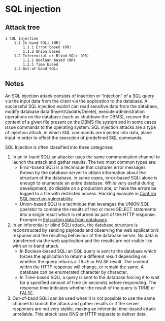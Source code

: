# SQL injection

## Attack tree

```text
1 SQL injection
    1.1 In-band SQLi (OR)
        1.1.1 Error based (OR)
        1.1.2 Union based
    1.2 Inferential or Blind SQLi (OR)
        1.2.1 Boolean based (OR)
        1.2.1 Time based
    1.3 Out-of-band SQLi
```

## Notes

An SQL injection attack consists of insertion or “injection” of a SQL query via the input data from the client via the 
application to the database. A successful SQL injection exploit can read sensitive data from the database, modify 
database data (Insert/Update/Delete), execute administration operations on the database (such as shutdown the DBMS), 
recover the content of a given file present on the DBMS file system and in some cases issue commands to the operating 
system. SQL injection attacks are a type of injection attack, in which SQL commands are injected into data, plane input 
in order to effect the execution of predefined SQL commands. 

SQL Injection is often classified into three categories:

1. In an in-band SQLi an attacker uses the same communication channel to launch the attack and gather results. The two most common types are:
   * Error-based SQLi is a technique that captures error messages thrown by the database server to obtain information about the structure of the database. In some cases, error-based SQLi alone is enough to enumerate an entire database. While very useful during development, do disable on a production site, or have the errors be logged to a file with restricted access. Hacking example in [Confirm SQL injection vulnerability](Confirm-injection-vuln.md)
   * Union-based SQLi is a technique that leverages the UNION SQL operator to combine the results of two or more SELECT statements into a single result which is returned as part of the HTTP response. Example in [Extracting data from databases](SQLi-extract.md)
1. In an inferential or blind SQLi attack, the database structure is reconstructed by sending payloads and observing the web application’s response and the resulting behaviour of the database server. No data is transferred via the web application and the results are not visible like with an in-band attack.
   * In Boolean-based SQLi an SQL query is sent to the database which forces the application to return a different result depending on whether the query returns a TRUE or FALSE result. The content within the HTTP response will change, or remain the same. A database can be enumerated character by character.
   * In Time-based SQLi, a query is sent to the database forcing it to wait for a specified amount of time (in seconds) before responding. The response time indicates whether the result of the query is TRUE or FALSE.
1. Out-of-band SQLi can be used when it is not possible to use the same channel to launch the attack and gather results or if the server responses are not very stable, making an inferential time-based attack unreliable. This attack uses DNS or HTTP requests to deliver data.


